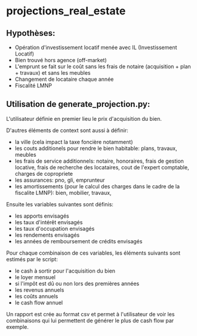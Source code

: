 # projections_real_estate

## Hypothèses:
* Opération d'investissement locatif menée avec IL (Investissement Locatif)
* Bien trouvé hors agence (off-market)
* L'emprunt se fait sur le coût sans les frais de notaire (acquisition + plan + travaux) et sans les meubles
* Changement de locataire chaque année
* Fiscalité LMNP

## Utilisation de **generate_projection.py**:
L'utilisateur définie en premier lieu le prix d'acquisition du bien.

D'autres éléments de context sont aussi à définir:
* la ville (cela impact la taxe foncière notamment)
* les couts additionels pour rendre le bien habitable: plans, travaux, meubles
* les frais de service additionnels: notaire, honoraires, frais de gestion locative, frais de recherche des locataires, cout de l'expert comptable, charges de copropriete
* les assurances: pno, gli, emprunteur
* les amortissements (pour le calcul des charges dans le cadre de la fiscalite LMNP): bien, mobilier, travaux, 

Ensuite les variables suivantes sont définis:
* les apports envisagés
* les taux d'intérêt envisagés
* les taux d'occupation envisagés
* les rendements envisagés
* les années de remboursement de crédits envisagés

Pour chaque combinaison de ces variables, les éléments suivants sont estimés par le script:
* le cash à sortir pour l'acquisition du bien
* le loyer mensuel
* si l'impôt est dû ou non lors des premières années
* les revenus annuels
* les coûts annuels
* le cash flow annuel

Un rapport est crée au format csv et permet à l'utilisateur de voir les combinaisons qui lui permettent de générer le plus de cash flow par exemple.

